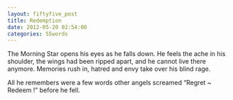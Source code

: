 ```yaml
---
layout: fiftyfive_post
title: Redemption
date: 2012-05-20 02:54:00
categories: 55words
---
```


The Morning Star opens his eyes as he falls down. He feels the ache in his shoulder, the wings had been ripped apart, and he cannot live there anymore. Memories rush in, hatred and envy take over his blind rage.

All he remembers were a few words other angels screamed “Regret ~ Redeem !” before he fell.

